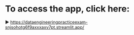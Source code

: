# To access the app, click here:
▶ https://dataengineeringpracticeexam-snjsohotg6f9axxxaxv7pt.streamlit.app/
